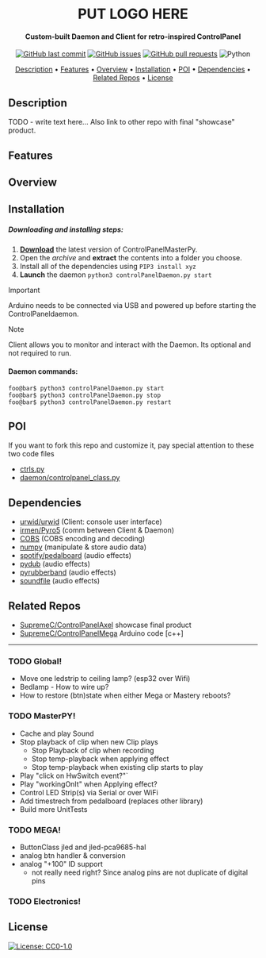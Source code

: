 <h1 align="center">
  <br />PUT LOGO HERE
</h1>

<h4 align="center">Custom-built Daemon and Client for retro-inspired ControlPanel</h4>

<p align="center">
    <a href="https://github.com/SupremeC/ControlPanelMasterPy/commits/master">
    <img src="https://img.shields.io/github/last-commit/SupremeC/ControlPanelMasterPy.svg?style=flat-square&logo=github&logoColor=white"
         alt="GitHub last commit" /></a>
    <a href="https://github.com/SupremeC/ControlPanelMasterPy/issues">
    <img src="https://img.shields.io/github/issues-raw/SupremeC/ControlPanelMasterPy.svg?style=flat-square&logo=github&logoColor=white"
         alt="GitHub issues" /></a>
    <a href="https://github.com/SupremeC/ControlPanelMasterPy/pulls">
    <img src="https://img.shields.io/github/issues-pr-raw/SupremeC/ControlPanelMasterPy.svg?style=flat-square&logo=github&logoColor=white"
         alt="GitHub pull requests" /></a>
    <img src="https://img.shields.io/badge/Language-Python-blue" alt="Python" />
</p>
      
<p align="center">
  <a href="#description">Description</a> •
  <a href="#features">Features</a> •
  <a href="#overview">Overview</a> •
  <a href="#installation">Installation</a> •
  <a href="#poi">POI</a> •
  <a href="#dependencies">Dependencies</a> •
  <a href="#related-repos">Related Repos</a> •
  <a href="#license">License</a>
</p>

## Description
TODO - write text here...  Also link to other repo with final "showcase" product.

## Features

## Overview

## Installation

##### Downloading and installing steps:
1. **[Download](https://github.com/SupremeC/ControlPanelMasterPy/archive/master.zip)** the latest version of ControlPanelMasterPy.
2.  Open the _archive_ and **extract** the contents into a folder you choose.
3.  Install all of the dependencies using `PIP3 install xyz`
4. **Launch** the daemon `python3 controlPanelDaemon.py start`
> [!IMPORTANT]  
> Arduino needs to be connected via USB and powered up before starting the ControlPaneldaemon.

> [!NOTE]  
> Client allows you to monitor and interact with the Daemon. Its optional and not required to run.

#### Daemon commands:
```console
foo@bar$ python3 controlPanelDaemon.py start
foo@bar$ python3 controlPanelDaemon.py stop
foo@bar$ python3 controlPanelDaemon.py restart
```


## POI
If you want to fork this repo and customize it, pay special attention to these two code files
+ [ctrls.py](https://github.com/SupremeC/ControlPanelMasterPy/blob/master/daemon/ctrls.py)
+ [daemon/controlpanel_class.py](https://github.com/SupremeC/ControlPanelMasterPy/blob/5aa683eba5b9cbf9b319cd330a82109abc30e227/daemon/controlpanel_class.py#L108)

## Dependencies
+ [urwid/urwid](https://github.com/urwid/urwid) (Client: console user interface)
+ [irmen/Pyro5](https://github.com/irmen/Pyro5) (comm between Client & Daemon)
+ [COBS](https://pypi.org/project/cobs/ "Consistent Overhead Byte Stuffing") (COBS encoding and decoding)
+ [numpy](https://numpy.org/) (manipulate & store audio data)
+ [spotify/pedalboard](https://github.com/spotify/pedalboard) (audio effects)
+ [pydub](https://github.com/jiaaro/pydub) (audio effects)
+ [pyrubberband](https://github.com/bmcfee/pyrubberband) (audio effects)
+ [soundfile](https://github.com/bastibe/python-soundfile/) (audio effects)

## Related Repos
+ [SupremeC/ControlPanelAxel](https://github.com/SupremeC/ControlPanelAxel) showcase final product
+ [SupremeC/ControlPanelMega](https://github.com/SupremeC/ControlPanelMega) Arduino code [c++]

---

### TODO Global!
- Move one ledstrip to ceiling lamp?  (esp32 over Wifi)
- Bedlamp - How to wire up?
- How to restore (btn)state when either Mega or Mastery reboots?


### TODO MasterPY!
- Cache and play Sound
- Stop playback of clip when new Clip plays
  - Stop Playback of clip when recording
  - Stop temp-playback when applying effect
  - Stop temp-playback when existing clip starts to play
- Play "click on HwSwitch event?"`
- Play "workingOnIt" when Applying effect?
- Control LED Strip(s) via Serial or over WiFi
- Add timestrech from pedalboard (replaces other library)
- Build more UnitTests


### TODO MEGA!
- ButtonClass jled  and jled-pca9685-hal
- analog btn handler & conversion
- analog "+100" ID support
  - not really need right? Since analog pins are not duplicate of digital pins


### TODO Electronics!

## License

[![License: CC0-1.0](https://img.shields.io/badge/License-CC0%201.0-lightgrey.svg)](https://tldrlegal.com/license/creative-commons-cc0-1.0-universal)
